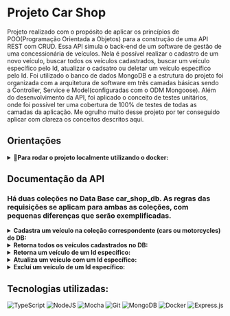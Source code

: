 
# Projeto Car Shop

Projeto realizado com o propósito de aplicar os princípios de POO(Programação Orientada a Objetos) para a construção de uma API REST com CRUD. Essa API simula o back-end de um software de gestão de uma concessionária de veículos. Nela é possível realizar o cadastro de um novo veículo, buscar todos os veículos cadastrados, buscar um veículo específico pelo Id, atualizar o cadsatro ou deletar um veículo específico pelo Id.
Foi utilizado o banco de dados MongoDB e a estrutura do projeto foi organizada com a arquitetura de software em três camadas básicas sendo a Controller, Service e Model(configuradas com o ODM Mongoose).
Além do desenvolvimento da API, foi aplicado o conceito de testes unitários, onde foi possível ter uma cobertura de 100% de testes de todas as camadas da aplicação.
Me ogrulho muito desse projeto por ter conseguido aplicar com clareza os conceitos descritos aqui.


## Orientações
<details>
<summary><strong>🐳Para rodar o projeto localmente utilizando o docker:</strong></summary>

    1. Clone o repositório
        - Use o comando: `git clone https://github.com/JoussemarBorges/Car_shop_Joussemar`.
        - Entre na pasta do repositório que você acabou de clonar:
        - `cd sd-024-a-project-car-shop`

    2. Instale as dependências:
        - `npm install`

    3. Certifique-se de ter o docker instalado na versão 1.29 ou superior. Você pode verificar como instalar o docker na documentação: https://docs.docker.com/compose/install/.

    4. O arquivo docker-compose.yml contém as configurações necessárias para rodar os serviços "app-car-shop" - que irá rodar o node - e "mongodb" que irá rodar o mongodb.
        - Já esxiste um arquivo Dokcerfile na raiz do projeto com as configurações necessárias para montar a imagem do node.

    5. Para subir os containers, conforme as configurações acima, rode o comando:
        - docker-compose up - d
        - Esse comando fará a montagem dos container em segundo plano(-d)
        - A partir daqui já é possível rodar o container car_shop via CLI ou abri-lo no VS Code.
        - Caso deseje usar o terminal interativo do container criado pelo compose, utilize o comando docker exec -it car_shop bash
</details>


## Documentação da API

### Há duas coleções no Data Base car_shop_db. As regras das requisições se aplicam para ambas as coleções, com pequenas diferenças que serão exemplificadas.
<details>
<summary><strong>Cadastra um veículo na coleção correspondente (cars ou motorcycles) do DB:</strong></summary>

```http
POST /cars/
POST /motorcycle/
```

| Parâmetro   | Tipo       | Descrição                                   |
| :---------- | :--------- | :------------------------------------------ |
| `body` | object | **Obrigatório**. Propriedades e valores para atualização|

    - O body da requisição deve seguir o padrão conforme exemplo abaixo:
        Car:
        { 
            "model": "Marea",
            "year": 1992,
            "color": "Red",
            "status": true, **O único campo opcional**
            "buyValue": 12.000,
            "doorsQty": 2,
            "seatsQty": 5
        }

        Motorcycle:
        {
            "model": "Honda Cb 600f Hornet",
            "year": 2005,
            "color": "Yellow",
            "status": true,
            "buyValue": 30.000,
            "category": "Street",
            "engineCapacity": 600
        }

    - Retorna o status 201 caso seja possível cadastrar um veículo com sucesso!

    - Retorna um json com os dados cadastrados no DB:

        Car:
        {
            "id": "6348513f34c397abcad040b2",
            "model": "Marea",
            "year": 2002,
            "color": "Black",
            "status": true,
            "buyValue": 15.990,
            "doorsQty": 4,
            "seatsQty": 5
        }

        Motorcylce:
        {
            "id": "6348513f34c397abcad040b2",
            "model": "Honda Cb 600f Hornet",
            "year": 2005,
            "color": "Yellow",
            "status": true,
            "buyValue": 30.000,
            "category": "Street",
            "engineCapacity": 600
        }

</details>

<details>
<summary><strong>Retorna todos os veículos cadastrados no DB:</strong></summary>

```http
GET /cars/
GET /motorcycle/
```

| Parâmetro   | Tipo       | Descrição                           |
| :---------- | :--------- | :---------------------------------- |
| ` - ` | ` - ` | `  --  ` |

    - Em caso de Sucesso retornará  ostatus 200 com a seguinte estrutura:
        
        Cars:
        [{
            "id": "634852326b35b59438fbea2f",
            "model": "Marea",
            "year": 2002,
            "color": "Black",
            "status": true,
            "buyValue": 15.99,
            "doorsQty": 4,
            "seatsQty": 5
        },
        {
            "id": "634852326b35b59438fbea31",
            "model": "Tempra",
            "year": 1995,
            "color": "Black",
            "buyValue": 39,
            "doorsQty": 2,
            "seatsQty": 5
        }]

        Motorcycles:
        [{
            "id": "634852326b35b59438fbea2f",
            "model": "Honda Cb 600f Hornet",
            "year": 2005,
            "color": "Yellow",
            "status": true,
            "buyValue": 30.000,
            "category": "Street",
            "engineCapacity": 600
        },
        {
            "id": "634852326b35b59438fbea31",
            "model": "Honda Cbr 1000rr",
            "year": 2011,
            "color": "Orange",
            "status": true,
            "buyValue": 59.900,
            "category": "Street",
            "engineCapacity": 1000
        }]


</details>

<details>
<summary><strong>Retorna um veículo de um Id específico:</strong></summary>

```http
GET /cars/${id}
GET /motorcycle/${id}
```

| Parâmetro   | Tipo       | Descrição                                   |
| :---------- | :--------- | :------------------------------------------ |
| `id`      | `string` | **Obrigatório**. O ID do veículo a ser consultado |
    
    - Em caso de sucesso retornará o status 200 e os dados do veículo referente ao id pesquisado:

        Car:
        {
            "id": "634852326b35b59438fbea2f",
            "model": "Marea",
            "year": 2002,
            "color": "Black",
            "status": true,
            "buyValue": 15.99,
            "doorsQty": 4,
            "seatsQty": 5
        }

        Motorcycle:
        {
            "id": "634852326b35b59438fbea31",
            "model": "Honda Cbr 1000rr",
            "year": 2011,
            "color": "Orange",
            "status": true,
            "buyValue": 59.900,
            "category": "Street",
            "engineCapacity": 1000
        }    

    - Retornará o status 422 e um json com a mensagem de erro, caso o id fornecido não esteja no formato correto (default gerado pelo Mongo DB) : 
        { "message": "Invalid mongo id" }

    - Retornará o status 404 e um json com a mensagem de erro, caso o veículo não tenha sido cadastrado:
        Car: { "message": "Car not found" }

        Motorcycle: { "message": "Motorcycle not found" }

</details>

<details>
<summary><strong>Atualiza um veículo com um Id específico:</strong></summary>

```http
PUT /cars/${id}
PUT /motorcycle/${id}
```

| Parâmetro   | Tipo       | Descrição                                   |
| :---------- | :--------- | :------------------------------------------ |
| `id`      | `string` | **Obrigatório**. O ID do veículo a ser atualizado |
| `body` | object | **Obrigatório**. Propriedades e valores para atualização|

    - O body da requisição deve seguir o padrão conforme exemplo abaixo:
        
        Car:
        { 
            "model": "Marea",
            "year": 1992,
            "color": "Red",
            "status": true, **O único campo opcional**
            "buyValue": 12.000,
            "doorsQty": 2,
            "seatsQty": 5
        }

        Motorcycle:
        {
            "model": "Honda Cb 600f Hornet",
            "year": 2014,
            "color": "Red",
            "status": true,
            "buyValue": 45.000,
            "category": "Street",
            "engineCapacity": 600
        }

    - Serão feitas as mesmas validações de formato de Id e de Id cadastrado conforme descrito na documentação de retorno de Id específico;

    - Será retornado os daso atualizados do veículo conforme exemplo abaixo:
    
        Car:
        {
            "id": "634852326b35b59438fbea2f",
            "model": "Marea",
            "year": 1992,
            "color": "Red",
            "status": true,
            "buyValue": 12.000,
            "doorsQty": 2,
            "seatsQty": 5
        }

        MOtorcycle:
        {
            "id": "634852326b35b59438fbea2f",
            "model": "Honda Cb 600f Hornet",
            "year": 2014,
            "color": "Red",
            "status": true,
            "buyValue": 45.000,
            "category": "Street",
            "engineCapacity": 600
        }
    
    - Retornará o status 422 e um json com a mensagem de erro, caso o id fornecido não esteja no formato correto (default gerado pelo Mongo DB) : 
        { "message": "Invalid mongo id" }

    - Retornará o status 404 e um json com a mensagem de erro, caso o veículo não tenha sido cadastrado:
        Car: { "message": "Car not found" }

        Motorcycle: { "message": "Motorcycle not found" }

</details>

<details>
<summary><strong>Excluí um veículo de um Id específico:</strong></summary>

```http
DELETE /cars/${id}
DELETE /motorcycles/${id}
```

| Parâmetro   | Tipo       | Descrição                                   |
| :---------- | :--------- | :------------------------------------------ |
| `id`      | `string` | **Obrigatório**. O ID do veículo a ser deletado |


    - Será retornar o status 204 sem o Json caso o veículo sejá excluído com sucesso.

    - Retornará o status 422 e um json com a mensagem de erro, caso o id fornecido não esteja no formato correto (default gerado pelo Mongo DB) : 
        { "message": "Invalid mongo id" }

    - Retornará o status 404 e um json com a mensagem de erro, caso o veículo não tenha sido cadastrado:
        Car: { "message": "Car not found" }

        Motorcycle: { "message": "Motorcycle not found" }
</details>

## Tecnologias utilizadas:
![TypeScript](https://img.shields.io/badge/typescript-%23007ACC.svg?style=for-the-badge&logo=typescript&logoColor=white) ![NodeJS](https://img.shields.io/badge/Node.js-43853D?style=for-the-badge&logo=node.js&logoColor=white)  ![Mocha](https://img.shields.io/badge/mocha.js-323330?style=for-the-badge&logo=mocha&logoColor=Brown) ![Git](https://img.shields.io/badge/GIT-E44C30?style=for-the-badge&logo=git&logoColor=white) ![MongoDB](https://img.shields.io/badge/MongoDB-%234ea94b.svg?style=for-the-badge&logo=mongodb&logoColor=white) ![Docker](https://img.shields.io/badge/docker-%230db7ed.svg?style=for-the-badge&logo=docker&logoColor=white) ![Express.js](https://img.shields.io/badge/express.js-%23404d59.svg?style=for-the-badge&logo=express&logoColor=%2361DAFB)
    
